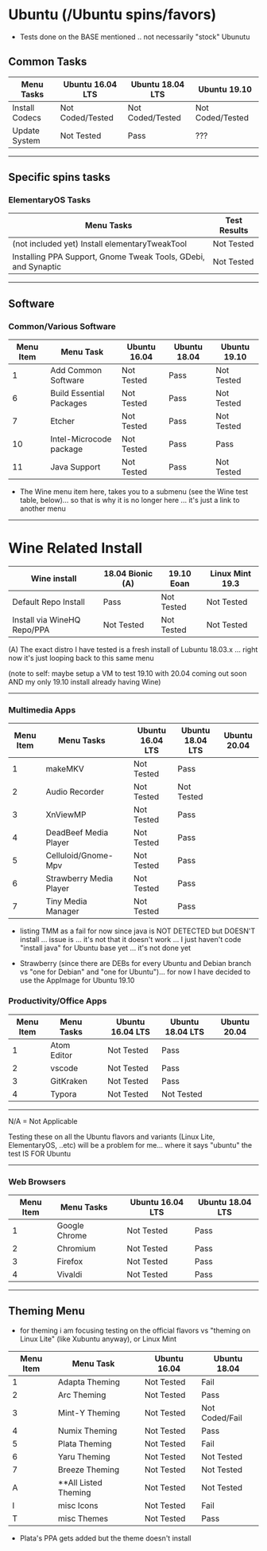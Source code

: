 # Ubuntu (/Ubuntu spins/favors)

-   Tests done on the BASE mentioned .. not necessarily "stock" Ubunutu

## Common Tasks

| Menu Tasks     | Ubuntu 16.04 LTS | Ubuntu 18.04 LTS | Ubuntu 19.10     |
| -------------- | ---------------- | ---------------- | ---------------- |
| Install Codecs | Not Coded/Tested | Not Coded/Tested | Not Coded/Tested |
| Update System  | Not Tested       | Pass             | ???              |

* * *

## Specific spins tasks

### ElementaryOS Tasks

| Menu Tasks                                                     | Test Results |
| -------------------------------------------------------------- | ------------ |
| (not included yet) Install elementaryTweakTool                 | Not Tested   |
| Installing PPA Support, Gnome Tweak Tools, GDebi, and Synaptic | Not Tested   |

* * *

## Software

### Common/Various Software

| Menu Item | Menu Task                | Ubuntu 16.04 | Ubuntu 18.04 | Ubuntu 19.10 |
| --------- | ------------------------ | ------------ | ------------ | ------------ |
| 1         | Add Common Software      | Not Tested   | Pass         | Not Tested   |
| 6         | Build Essential Packages | Not Tested   | Pass         | Not Tested   |
| 7         | Etcher                   | Not Tested   | Pass         | Not Tested   |
| 10        | Intel-Microcode package  | Not Tested   | Pass         | Pass         |
| 11        | Java Support             | Not Tested   | Pass         | Not Tested   |

* The Wine menu item here, takes you to a submenu (see the Wine test table, below)... so that is why it is no longer here ... it's just a link to another menu

* * *

# Wine Related Install

| Wine install                | 18.04 Bionic (A) | 19.10 Eoan | Linux Mint 19.3 |
| --------------------------- | ---------------- | ---------- | --------------- |
| Default Repo Install        | Pass             | Not Tested | Not Tested      |
| Install via WineHQ Repo/PPA | Not Tested       | Not Tested | Not Tested      |

(A) The exact distro I have tested is a fresh install of Lubuntu 18.03.x ... right now it's just looping back to this same menu

(note to self: maybe setup a VM to test 19.10 with 20.04 coming out soon AND my only 19.10 install already having Wine)

* * *

### Multimedia Apps

| Menu Item | Menu Tasks              |     | Ubuntu 16.04 LTS | Ubuntu 18.04 LTS | Ubuntu 20.04 |
| --------- | ----------------------- | --- | ---------------- | ---------------- | ------------ |
| 1         | makeMKV                 |     | Not Tested       | Pass             |              |
| 2         | Audio Recorder          |     | Not Tested       | Not Tested       |              |
| 3         | XnViewMP                |     | Not Tested       | Pass             |              |
| 4         | DeadBeef Media Player   |     | Not Tested       | Pass             |              |
| 5         | Celluloid/Gnome-Mpv     |     | Not Tested       | Pass             |              |
| 6         | Strawberry Media Player |     | Not Tested       | Pass             |              |
| 7         | Tiny Media Manager      |     | Not Tested       | Pass             |              |

-   listing TMM as a fail for now since java is NOT DETECTED but DOESN'T install ... issue is ... it's not that it doesn't work ... I just haven't code "install java" for Ubuntu base yet ... it's not done yet

-   Strawberry (since there are DEBs for every Ubuntu and Debian branch vs "one for Debian" and "one for Ubuntu")... for now I have decided to use the AppImage for Ubuntu 19.10

### Productivity/Office Apps

| Menu Item | Menu Tasks  |     | Ubuntu 16.04 LTS | Ubuntu 18.04 LTS | Ubuntu 20.04 |
| --------- | ----------- | --- | ---------------- | ---------------- | ------------ |
| 1         | Atom Editor |     | Not Tested       | Pass             |              |
| 2         | vscode      |     | Not Tested       | Pass             |              |
| 3         | GitKraken   |     | Not Tested       | Pass             |              |
| 4         | Typora      |     | Not Tested       | Not Tested       |              |

* * *

N/A = Not Applicable

Testing these on all the Ubuntu flavors and variants (Linux Lite, ElementaryOS, ..etc) will be a problem for me... where it says "ubuntu" the test IS FOR Ubuntu

* * *

### Web Browsers

| Menu Item | Menu Tasks    |     | Ubuntu 16.04 LTS | Ubuntu 18.04 LTS |
| --------- | ------------- | --- | ---------------- | ---------------- |
| 1         | Google Chrome |     | Not Tested       | Pass             |
| 2         | Chromium      |     | Not Tested       | Pass             |
| 3         | Firefox       |     | Not Tested       | Pass             |
| 4         | Vivaldi       |     | Not Tested       | Pass             |

* * *

## Theming Menu

-   for theming i am focusing testing on the official flavors vs "theming on Linux Lite" (like Xubuntu anyway), or Linux Mint

| Menu Item | Menu Task              |     | Ubuntu 16.04 | Ubuntu 18.04   |
| --------- | ---------------------- | --- | ------------ | -------------- |
| 1         | Adapta Theming         |     | Not Tested   | Fail           |
| 2         | Arc Theming            |     | Not Tested   | Pass           |
| 3         | Mint-Y Theming         |     | Not Tested   | Not Coded/Fail |
| 4         | Numix Theming          |     | Not Tested   | Pass           |
| 5         | Plata Theming          |     | Not Tested   | Fail           |
| 6         | Yaru Theming           |     | Not Tested   | Not Tested     |
| 7         | Breeze Theming         |     | Not Tested   | Not Tested     |
| A         | \*\*All Listed Theming |     | Not Tested   | Not Tested     |
| I         | misc Icons             |     | Not Tested   | Fail           |
| T         | misc Themes            |     | Not Tested   | Pass           |


-   Plata's PPA gets added but the theme doesn't install
